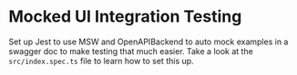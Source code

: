 # Mocked UI Integration Testing

Set up Jest to use MSW and OpenAPIBackend to auto mock examples in a swagger doc to make testing that much easier. Take a look at the `src/index.spec.ts` file to learn how to set this up.
